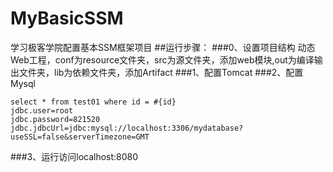 # MyBasicSSM
学习极客学院配置基本SSM框架项目
##运行步骤：
###0、设置项目结构
动态Web工程，conf为resource文件夹，src为源文件夹，添加web模块,out为编译输出文件夹，lib为依赖文件夹，添加Artifact
###1、配置Tomcat
###2、配置Mysql
```properties
select * from test01 where id = #{id}
jdbc.user=root
jdbc.password=821520
jdbc.jdbcUrl=jdbc:mysql://localhost:3306/mydatabase?useSSL=false&serverTimezone=GMT
``` 
###3、运行访问localhost:8080